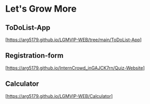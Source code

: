 # Let's Grow More


## ToDoList-App
[https://arg5179.github.io/LGMVIP-WEB/tree/main/ToDoList-App]

## Registration-form
[https://arg5179.github.io/InternCrowd_inGAJCK7rn/Quiz-Website]

## Calculator
[https://arg5179.github.io/LGMVIP-WEB/Calculator]
